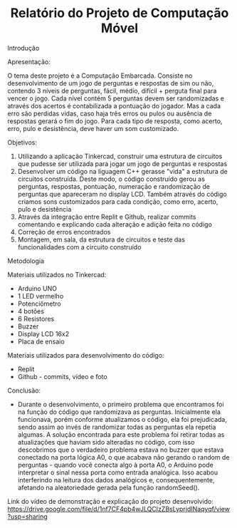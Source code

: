 <h1 align="center"> Relatório do Projeto de Computação Móvel </h1

Introdução

Apresentação:

O tema deste projeto é a Computação Embarcada. Consiste no desenvolvimento de um jogo de perguntas e respostas de sim ou não, contendo 3 níveis de perguntas, fácil, médio, difícil + perguta final para vencer o jogo. 
Cada nível contém 5 perguntas devem ser randomizadas e através dos acertos é contabilizada a pontuação do jogador. Mas a cada erro são perdidas vidas, caso haja três erros ou pulos ou ausência de respostas gerará o fim do jogo.
Para cada tipo de resposta, como acerto, erro, pulo e desistência, deve haver um som customizado. 

Objetivos:
1) Utilizando a aplicação Tinkercad, construir uma estrutura de circuitos que pudesse ser utilizada para jogar um jogo de perguntas e respostas
2) Desenvolver um código na liguagem C++ gerasse "vida" a estrutura de circuitos construída. Deste modo, o código construído gerou as perguntas, respostas, pontuação, numeração e randomização de perguntas que apareceram no display LCD. Também através do código criamos sons customizados para cada condição, como erro, acerto, pulo e desistência
3) Através da integração entre Replit e Github, realizar commits comentando e explicando cada alteração e adição feita no código 
4) Correção de erros encontrados
5) Montagem, em sala, da estrutura de circuitos e teste das funcionalidades com a circuito construído

Metodologia

Materiais utilizados no Tinkercad:
- Arduino UNO
- 1 LED vermelho
- Potenciômetro
- 4 botões 
- 6 Resistores
- Buzzer
- Display LCD 16x2
- Placa de ensaio
  
Materiais utilizados para desenvolvimento do código:
- Replit
- Github - commits, vídeo e foto

Conclusão:
- Durante o desenvolvimento, o primeiro problema que encontramos foi na função do código que randomizava as perguntas. Inicialmente ela funcionava, porém conforme atualizamos o código, ela foi prejudicada, sendo assim ao invés de randomizar todas as perguntas ela repetia algumas. A solução encontrada para este problema foi retirar todas as atualizações que haviam sido alteradas no código, com isso descobrimos que o verdadeiro problema estava no buzzer que estava conectado na porta lógica A0, o que acabava não gerando o random de perguntas - quando você conecta algo à porta A0, o Arduino pode interpretar o sinal nessa porta como entrada analógica. Isso acabou interferindo na leitura dos dados analógicos e, consequentemente, afetando na aleatoriedade gerada pela função randomSeed().

Link do vídeo de demonstração e explicação do projeto desenvolvido: https://drive.google.com/file/d/1nf7CF4pb4wJLQCIzZBsLyprjdINaqyqf/view?usp=sharing
